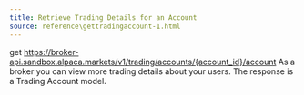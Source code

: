 ```yaml
---
title: Retrieve Trading Details for an Account
source: reference\gettradingaccount-1.html
---
```


get https://broker-api.sandbox.alpaca.markets/v1/trading/accounts/{account_id}/account
As a broker you can view more trading details about your users.
The response is a Trading Account model.
